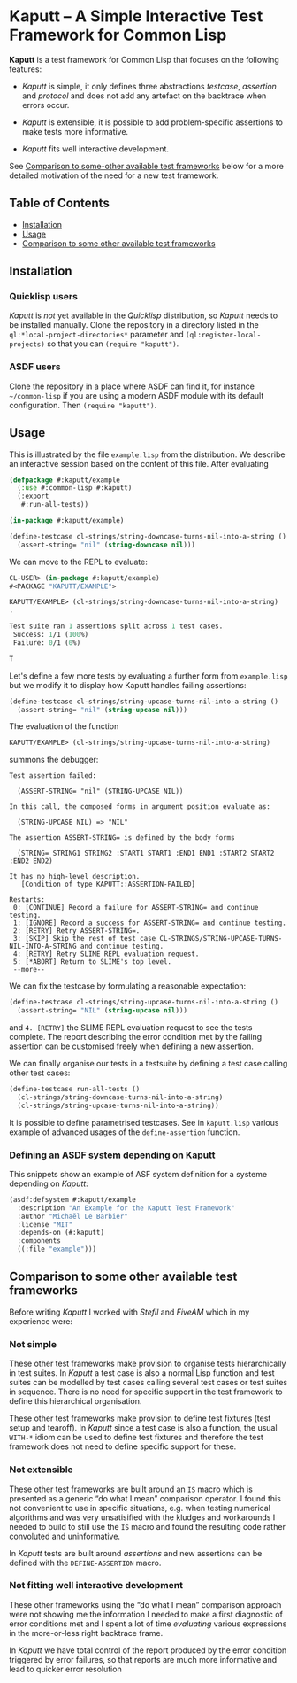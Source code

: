 # Kaputt – A Simple Interactive Test Framework for Common Lisp

**Kaputt** is a test framework for Common Lisp that focuses on the
following features:

- *Kaputt* is simple, it only defines three abstractions *testcase*,
  *assertion* and *protocol* and does not add any artefact on the
  backtrace when errors occur.

- *Kaputt* is extensible, it is possible to add problem-specific
  assertions to make tests more informative.

- *Kaputt* fits well interactive development.

See [Comparison to some-other available test frameworks](#comparison-to-some-other-available-test-frameworks)
below for a more detailed motivation of the need for a new test framework.

## Table of Contents

  * [Installation](#installation)
  * [Usage](#usage)
  * [Comparison to some other available test frameworks](#comparison-to-some-other-available-test-frameworks)

## Installation

### Quicklisp users

*Kaputt* is *not* yet available in the *Quicklisp* distribution, so
*Kaputt* needs to be installed manually. Clone the repository in a
directory listed in the `ql:*local-project-directories*` parameter and
`(ql:register-local-projects)` so that you can `(require "kaputt")`.

### ASDF users

Clone the repository in a place where ASDF can find it, for instance
`~/common-lisp` if you are using a modern ASDF module with its default
configuration. Then `(require "kaputt")`.


## Usage

This is illustrated by the file `example.lisp` from the
distribution. We describe an interactive session based on the content
of this file. After evaluating

~~~ lisp
(defpackage #:kaputt/example
  (:use #:common-lisp #:kaputt)
  (:export
   #:run-all-tests))

(in-package #:kaputt/example)

(define-testcase cl-strings/string-downcase-turns-nil-into-a-string ()
  (assert-string= "nil" (string-downcase nil)))
~~~

We can move to the REPL to evaluate:

~~~ lisp
CL-USER> (in-package #:kaputt/example)
#<PACKAGE "KAPUTT/EXAMPLE">

KAPUTT/EXAMPLE> (cl-strings/string-downcase-turns-nil-into-a-string)
.

Test suite ran 1 assertions split across 1 test cases.
 Success: 1/1 (100%)
 Failure: 0/1 (0%)

T
~~~

Let's define a few more tests by evaluating a further form from
`example.lisp` but we modify it to display how Kaputt handles failing
assertions:

~~~ lisp
(define-testcase cl-strings/string-upcase-turns-nil-into-a-string ()
  (assert-string= "nil" (string-upcase nil)))
~~~

The evaluation of the function

~~~ lisp
KAPUTT/EXAMPLE> (cl-strings/string-upcase-turns-nil-into-a-string)
~~~

summons the debugger:

~~~
Test assertion failed:

  (ASSERT-STRING= "nil" (STRING-UPCASE NIL))

In this call, the composed forms in argument position evaluate as:

  (STRING-UPCASE NIL) => "NIL"

The assertion ASSERT-STRING= is defined by the body forms

  (STRING= STRING1 STRING2 :START1 START1 :END1 END1 :START2 START2 :END2 END2)

It has no high-level description.
   [Condition of type KAPUTT::ASSERTION-FAILED]

Restarts:
 0: [CONTINUE] Record a failure for ASSERT-STRING= and continue testing.
 1: [IGNORE] Record a success for ASSERT-STRING= and continue testing.
 2: [RETRY] Retry ASSERT-STRING=.
 3: [SKIP] Skip the rest of test case CL-STRINGS/STRING-UPCASE-TURNS-NIL-INTO-A-STRING and continue testing.
 4: [RETRY] Retry SLIME REPL evaluation request.
 5: [*ABORT] Return to SLIME's top level.
 --more--
~~~

We can fix the testcase by formulating a reasonable expectation:

~~~ lisp
(define-testcase cl-strings/string-upcase-turns-nil-into-a-string ()
  (assert-string= "NIL" (string-upcase nil)))
~~~

and `4. [RETRY]` the SLIME REPL evaluation request to see the tests
complete.  The report describing the error condition met by the
failing assertion can be customised freely when defining a new assertion.

We can finally organise our tests in a testsuite by defining a test
case calling other test cases:

~~~ lisp
(define-testcase run-all-tests ()
  (cl-strings/string-downcase-turns-nil-into-a-string)
  (cl-strings/string-upcase-turns-nil-into-a-string))
~~~

It is possible to define parametrised testcases. See in `kaputt.lisp`
various example of advanced usages of the `define-assertion` function.


### Defining an ASDF system depending on Kaputt

This snippets show an example of ASF system definition for a systeme
depending on *Kaputt*:

~~~ lisp
(asdf:defsystem #:kaputt/example
  :description "An Example for the Kaputt Test Framework"
  :author "Michaël Le Barbier"
  :license "MIT"
  :depends-on (#:kaputt)
  :components
  ((:file "example")))
~~~


## Comparison to some other available test frameworks

Before writing *Kaputt* I worked with *Stefil* and *FiveAM* which in
my experience were:


### Not simple

These other test frameworks make provision to organise tests
hierarchically in test suites.  In *Kaputt* a test case is also a
normal Lisp function and test suites can be modelled by test cases
calling several test cases or test suites in sequence.  There is no
need for specific support in the test framework to define this
hierarchical organisation.

These other test frameworks make provision to define test fixtures
(test setup and tearoff). In *Kaputt* since a test case is also a
function, the usual `WITH-*` idiom can be used to define test fixtures
and therefore the test framework does not need to define specific
support for these.


### Not extensible

These other test frameworks are built around an `IS` macro which is
presented as a generic “do what I mean” comparison operator.  I found
this not convenient to use in specific situations, e.g. when testing
numerical algorithms and was very unsatisified with the kludges and
workarounds I needed to build to still use the `IS` macro and found
the resulting code rather convoluted and uninformative.

In *Kaputt* tests are built around *assertions* and new assertions can
be defined with the `DEFINE-ASSERTION` macro.


### Not fitting well interactive development

These other frameworks using the “do what I mean” comparison approach
were not showing me the information I needed to make a first
diagnostic of error conditions met and I spent a lot of time
*evaluating* various expressions in the more-or-less right backtrace
frame.

In *Kaputt* we have total control of the report produced by the error
condition triggered by error failures, so that reports are much more
informative and lead to quicker error resolution

